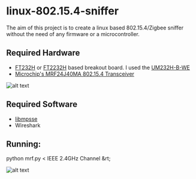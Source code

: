 linux-802.15.4-sniffer
======================

The aim of this project is to create a linux based 802.15.4/Zigbee sniffer without the need of any firmware or a microcontroller. 




## Required Hardware

* [FT232H](http://www.ftdichip.com/Products/ICs/FT232H.htm) or [FT2232H](http://www.ftdichip.com/Products/ICs/FT2232H.html) based breakout board. I used the [UM232H-B-WE](http://www.mouser.com/ProductDetail/FTDI/UM232H-B-WE/?qs=ti%252bTZKs0nFjsDpn/xbvU5w==)
* [Microchip's MRF24J40MA 802.15.4 Transceiver](http://www.mouser.com/new/microchip/MRF24J40MA/)


![alt text](https://raw.github.com/mbains/linux-802.15.4-sniffer/master/resources/mrf24j40ma.png "Hardware after assembly")


## Required Software
* [libmpsse](https://code.google.com/p/libmpsse/)
* Wireshark


## Running:

python mrf.py  &lt; IEEE 2.4GHz Channel  &rt; 


![alt text](https://raw.github.com/mbains/linux-802.15.4-sniffer/master/resources/zigbee_sniff.png "Wireshark sniff")
